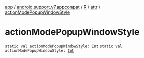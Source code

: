 [app](../../../index.md) / [android.support.v7.appcompat](../../index.md) / [R](../index.md) / [attr](index.md) / [actionModePopupWindowStyle](./action-mode-popup-window-style.md)

# actionModePopupWindowStyle

`static val actionModePopupWindowStyle: `[`Int`](https://kotlinlang.org/api/latest/jvm/stdlib/kotlin/-int/index.html)
`static val actionModePopupWindowStyle: `[`Int`](https://kotlinlang.org/api/latest/jvm/stdlib/kotlin/-int/index.html)